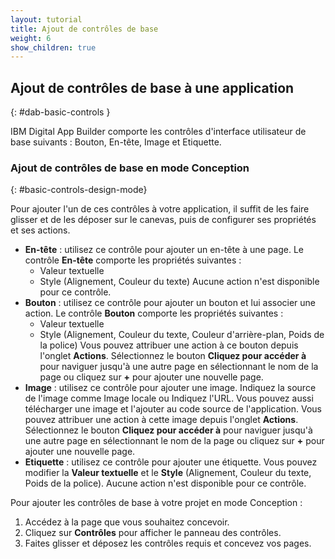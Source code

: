 ```yaml
---
layout: tutorial
title: Ajout de contrôles de base
weight: 6
show_children: true
---
```

<!-- NLS_CHARSET=UTF-8 -->
## Ajout de contrôles de base à une application
{: #dab-basic-controls }

IBM Digital App Builder comporte les contrôles d'interface utilisateur de base suivants : Bouton, En-tête, Image et Etiquette.

### Ajout de contrôles de base en mode Conception
{: #basic-controls-design-mode}

Pour ajouter l'un de ces contrôles à votre application, il suffit de les faire glisser et de les déposer sur le canevas, puis de configurer ses propriétés et ses actions.

* **En-tête** : utilisez ce contrôle pour ajouter un en-tête à une page. Le contrôle **En-tête** comporte les propriétés suivantes :
    * Valeur textuelle
    * Style (Alignement, Couleur du texte)
    Aucune action n'est disponible pour ce contrôle.
* **Bouton** : utilisez ce contrôle pour ajouter un bouton et lui associer une action. Le contrôle **Bouton** comporte les propriétés suivantes :
    * Valeur textuelle
    * Style (Alignement, Couleur du texte, Couleur d'arrière-plan, Poids de la police)
    Vous pouvez attribuer une action à ce bouton depuis l'onglet **Actions**. Sélectionnez le bouton **Cliquez pour accéder à** pour naviguer jusqu'à une autre page en sélectionnant le nom de la page ou cliquez sur **+** pour ajouter une nouvelle page.
* **Image** : utilisez ce contrôle pour ajouter une image. Indiquez la source de l'image comme Image locale ou Indiquez l'URL. Vous pouvez aussi télécharger une image et l'ajouter au code source de l'application. 
    Vous pouvez attribuer une action à cette image depuis l'onglet **Actions**. Sélectionnez le bouton **Cliquez pour accéder à** pour naviguer jusqu'à une autre page en sélectionnant le nom de la page ou cliquez sur **+** pour ajouter une nouvelle page.
* **Etiquette** : utilisez ce contrôle pour ajouter une étiquette. Vous pouvez modifier la **Valeur textuelle** et le **Style** (Alignement, Couleur du texte, Poids de la police). Aucune action n'est disponible pour ce contrôle. 

Pour ajouter les contrôles de base à votre projet en mode Conception :

1. Accédez à la page que vous souhaitez concevoir.
2. Cliquez sur **Contrôles** pour afficher le panneau des contrôles.
3. Faites glisser et déposez les contrôles requis et concevez vos pages. 
